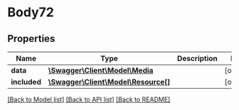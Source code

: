 # Body72

## Properties
Name | Type | Description | Notes
------------ | ------------- | ------------- | -------------
**data** | [**\Swagger\Client\Model\Media**](Media.md) |  | [optional] 
**included** | [**\Swagger\Client\Model\Resource[]**](Resource.md) |  | [optional] 

[[Back to Model list]](../../README.md#documentation-for-models) [[Back to API list]](../../README.md#documentation-for-api-endpoints) [[Back to README]](../../README.md)

